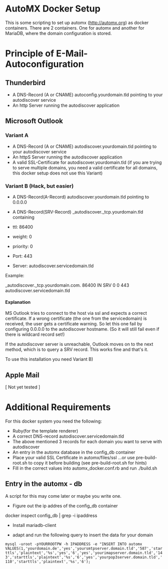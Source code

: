 # AutoMX Docker Setup

This is some scripting to set up automx (http://automx.org) as docker containers. 
There are 2 containers. One for automx and another for MariaDB, where the domain
configuration is stored.

# Principle of E-Mail-Autoconfiguration

## Thunderbird

* A DNS-Record (A or CNAME) autoconfig.yourdomain.tld pointing to your autodiscover service
* An http Server running the autodiscover application

## Microsoft Outlook

### Variant A

* A DNS-Record (A or CNAME) autodiscover.yourdomain.tld pointing to your autodiscover service
* An httpS Server running the autodiscover application
* A valid SSL-Certificate for autodiscover.yourdomain.tld (if you are trying to serve 
  multiple domains, you need a valid certificate for all domains, this docker setup does not use this Variant)

### Variant B (Hack, but easier)

* A DNS-Record(A-Record) autodiscover.yourdomain.tld pointing to 0.0.0.0
* A DNS-Record(SRV-Record) _autodiscover._tcp.yourdomain.tld containing

* ttl:			86400
* weight:			0
* priority:		0
* Port:			443
* Server:			autodiscover.servicedomain.tld

Example: 

_autodiscover._tcp.yourdomain.com. 86400  IN  SRV  0  0  443  autodiscover.servicedomain.tld

#### Explanation

MS Outlook tries to connect to the host via ssl and expects a correct certificate. If a wrong
certificate (the one from the servicedomain) is received, the user gets a certificate warning.
So let this one fail by configuring 0.0.0.0 to the autodiscover hostname. (So it will still 
fail even if there is wildcard record set!)

If the autodiscover server is unreachable, Outlook moves on to the next method, which is 
to query a SRV record. This works fine and that's it.

To use this installation you need Variant B)

## Apple Mail 

[ Not yet tested ]

# Additional Requirements

For this docker system you need the following:

* Ruby(for the template renderer)
* A correct DNS-record autodiscover.servicedomain.tld
* The above mentioned 3 records for each domain you want to serve with autodiscover
* An entry in the automx database in the config_db container
* Place your valid SSL Certificate in automx/files/ssl
  ...or use pre-build-root.sh to copy it before building
  (see pre-build-root.sh for hints)
* Fill in the correct values into automx_docker.conf.rb and run ./build.sh

## Entry in the automx - db

A script for this may come later or maybe you write one.

* Figure out the ip addres of the config_db container
 
docker inspect config_db | grep -i ipaddress

* Install mariadb-client

* adapt and run the following query to insert the data for your domain

```mysql -uroot -pYOURROOTPW -h IPADDRESS -e "INSERT INTO automx VALUES(1,'yourdomain.de','yes','yoursmtpserver.domain.tld','587','starttls','plaintext','%s','yes','6','yes','yourimapserver.domain.tld','143','starttls','plaintext','%s','6','yes','yourpop3server.domain.tld','110','starttls','plaintext','%s','6');```
